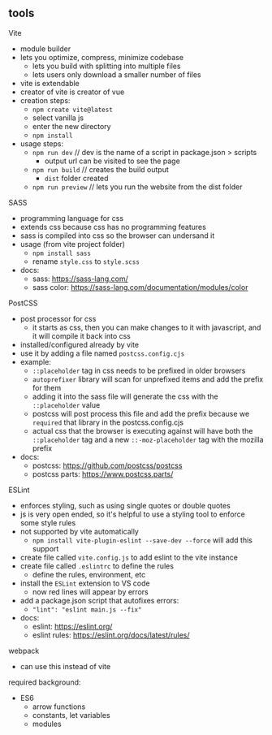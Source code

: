 ## tools

Vite
- module builder
- lets you optimize, compress, minimize codebase
    - lets you build with splitting into multiple files
    - lets users only download a smaller number of files
- vite is extendable
- creator of vite is creator of vue
- creation steps:
    - `npm create vite@latest`
    - select vanilla js
    - enter the new directory
    - `npm install`
- usage steps:
    - `npm run dev`     // dev is the name of a script in package.json > scripts
        - output url can be visited to see the page
    - `npm run build`   // creates the build output
        - `dist` folder created 
    - `npm run preview` // lets you run the website from the dist folder


SASS
- programming language for css
- extends css because css has no programming features
- sass is compiled into css so the browser can undersand it
- usage (from vite project folder)
    - `npm install sass`
    - rename `style.css` to `style.scss`
- docs: 
    - sass: https://sass-lang.com/
    - sass color: https://sass-lang.com/documentation/modules/color


PostCSS
- post processor for css
    - it starts as css, then you can make changes to it with javascript, and it will compile it back into css
- installed/configured already by vite
- use it by adding a file named `postcss.config.cjs`
- example:
    - `::placeholder` tag in css needs to be prefixed in older browsers
    - `autoprefixer` library will scan for unprefixed items and add the prefix for them
    - adding it into the sass file will generate the css with the `::placeholder` value
    - postcss will post process this file and add the prefix because we `required` that library in the postcss.config.cjs
    - actual css that the browser is executing against will have both the `::placeholder` tag and a new `::-moz-placeholder` tag with the mozilla prefix
- docs: 
    - postcss: https://github.com/postcss/postcss
    - postcss parts: https://www.postcss.parts/


ESLint
- enforces styling, such as using single quotes or double quotes
- js is very open ended, so it's helpful to use a styling tool to enforce some style rules
- not supported by vite automatically
    - `npm install vite-plugin-eslint --save-dev --force` will add this support
- create file called `vite.config.js` to add eslint to the vite instance
- create file called `.eslintrc` to define the rules
    - define the rules, environment, etc
- install the `ESLint` extension to VS code
    - now red lines will appear by errors
- add a package.json script that autofixes errors:
    - `"lint": "eslint main.js --fix"`
- docs: 
    - eslint: https://eslint.org/
    - eslint rules: https://eslint.org/docs/latest/rules/


webpack
- can use this instead of vite

required background:
- ES6
    - arrow functions
    - constants, let variables
    - modules